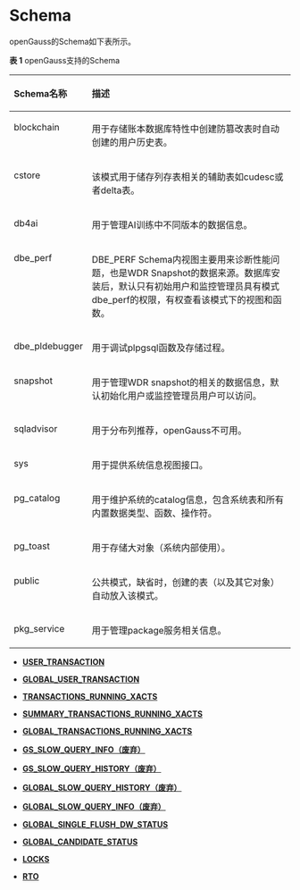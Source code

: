 # Schema<a name="ZH-CN_TOPIC_0000001190922647"></a>

openGauss的Schema如下表所示。

**表 1**  openGauss支持的Schema

<a name="table167371825175015"></a>
<table><thead align="left"><tr id="row1737325195017"><th class="cellrowborder" valign="top" width="18.18%" id="mcps1.2.3.1.1"><p id="p2737152535018"><a name="p2737152535018"></a><a name="p2737152535018"></a>Schema名称</p>
</th>
<th class="cellrowborder" valign="top" width="81.82000000000001%" id="mcps1.2.3.1.2"><p id="p273712517502"><a name="p273712517502"></a><a name="p273712517502"></a>描述</p>
</th>
</tr>
</thead>
<tbody><tr id="row1493531110331"><td class="cellrowborder" valign="top" width="18.18%" headers="mcps1.2.3.1.1 "><p id="p12936211103312"><a name="p12936211103312"></a><a name="p12936211103312"></a>blockchain</p>
</td>
<td class="cellrowborder" valign="top" width="81.82000000000001%" headers="mcps1.2.3.1.2 "><p id="p1793613110339"><a name="p1793613110339"></a><a name="p1793613110339"></a>用于存储账本数据库特性中创建防篡改表时自动创建的用户历史表。</p>
</td>
</tr>
<tr id="row7455123271810"><td class="cellrowborder" valign="top" width="18.18%" headers="mcps1.2.3.1.1 "><p id="p154551632191814"><a name="p154551632191814"></a><a name="p154551632191814"></a>cstore</p>
</td>
<td class="cellrowborder" valign="top" width="81.82000000000001%" headers="mcps1.2.3.1.2 "><p id="p1945515322183"><a name="p1945515322183"></a><a name="p1945515322183"></a>该模式用于储存列存表相关的辅助表如cudesc或者delta表。</p>
</td>
</tr>
<tr id="row13737172519506"><td class="cellrowborder" valign="top" width="18.18%" headers="mcps1.2.3.1.1 "><p id="p117373252504"><a name="p117373252504"></a><a name="p117373252504"></a>db4ai</p>
</td>
<td class="cellrowborder" valign="top" width="81.82000000000001%" headers="mcps1.2.3.1.2 "><p id="p873719259507"><a name="p873719259507"></a><a name="p873719259507"></a>用于管理AI训练中不同版本的数据信息。</p>
</td>
</tr>
<tr id="row71079385504"><td class="cellrowborder" valign="top" width="18.18%" headers="mcps1.2.3.1.1 "><p id="p51071638195016"><a name="p51071638195016"></a><a name="p51071638195016"></a>dbe_perf</p>
</td>
<td class="cellrowborder" valign="top" width="81.82000000000001%" headers="mcps1.2.3.1.2 "><p id="p01071338155015"><a name="p01071338155015"></a><a name="p01071338155015"></a>DBE_PERF Schema内视图主要用来诊断性能问题，也是WDR Snapshot的数据来源。数据库安装后，默认只有初始用户和监控管理员具有模式dbe_perf的权限，有权查看该模式下的视图和函数。</p>
</td>
</tr>
<tr id="row121785110204"><td class="cellrowborder" valign="top" width="18.18%" headers="mcps1.2.3.1.1 "><p id="p10179171112017"><a name="p10179171112017"></a><a name="p10179171112017"></a>dbe_pldebugger</p>
</td>
<td class="cellrowborder" valign="top" width="81.82000000000001%" headers="mcps1.2.3.1.2 "><p id="p917920152013"><a name="p917920152013"></a><a name="p917920152013"></a>用于调试plpgsql函数及存储过程。</p>
</td>
</tr>
<tr id="row16974311111512"><td class="cellrowborder" valign="top" width="18.18%" headers="mcps1.2.3.1.1 "><p id="p20975141119154"><a name="p20975141119154"></a><a name="p20975141119154"></a>snapshot</p>
</td>
<td class="cellrowborder" valign="top" width="81.82000000000001%" headers="mcps1.2.3.1.2 "><p id="p4975131161516"><a name="p4975131161516"></a><a name="p4975131161516"></a>用于管理WDR snapshot的相关的数据信息，默认初始化用户或监控管理员用户可以访问。</p>
</td>
</tr>
<tr id="row14888175410588"><td class="cellrowborder" valign="top" width="18.18%" headers="mcps1.2.3.1.1 "><p id="p12888125417587"><a name="p12888125417587"></a><a name="p12888125417587"></a>sqladvisor</p>
</td>
<td class="cellrowborder" valign="top" width="81.82000000000001%" headers="mcps1.2.3.1.2 "><p id="p168881754115817"><a name="p168881754115817"></a><a name="p168881754115817"></a>用于分布列推荐，openGauss不可用。</p>
</td>
</tr>
<tr id="row18692185181917"><td class="cellrowborder" valign="top" width="18.18%" headers="mcps1.2.3.1.1 "><p id="p6693651191"><a name="p6693651191"></a><a name="p6693651191"></a>sys</p>
</td>
<td class="cellrowborder" valign="top" width="81.82000000000001%" headers="mcps1.2.3.1.2 "><p id="p1969315551917"><a name="p1969315551917"></a><a name="p1969315551917"></a>用于提供系统信息视图接口。</p>
</td>
</tr>
<tr id="row1352310259568"><td class="cellrowborder" valign="top" width="18.18%" headers="mcps1.2.3.1.1 "><p id="p85233259564"><a name="p85233259564"></a><a name="p85233259564"></a>pg_catalog</p>
</td>
<td class="cellrowborder" valign="top" width="81.82000000000001%" headers="mcps1.2.3.1.2 "><p id="p1852318258569"><a name="p1852318258569"></a><a name="p1852318258569"></a>用于维护系统的catalog信息，包含系统表和所有内置数据类型、函数、操作符。</p>
</td>
</tr>
<tr id="row11852338507"><td class="cellrowborder" valign="top" width="18.18%" headers="mcps1.2.3.1.1 "><p id="p15853438700"><a name="p15853438700"></a><a name="p15853438700"></a>pg_toast</p>
</td>
<td class="cellrowborder" valign="top" width="81.82000000000001%" headers="mcps1.2.3.1.2 "><p id="p18853138309"><a name="p18853138309"></a><a name="p18853138309"></a>用于存储大对象（系统内部使用）。</p>
</td>
</tr>
<tr id="row035912711315"><td class="cellrowborder" valign="top" width="18.18%" headers="mcps1.2.3.1.1 "><p id="p143601970314"><a name="p143601970314"></a><a name="p143601970314"></a>public</p>
</td>
<td class="cellrowborder" valign="top" width="81.82000000000001%" headers="mcps1.2.3.1.2 "><p id="p63601871233"><a name="p63601871233"></a><a name="p63601871233"></a>公共模式，缺省时，创建的表（以及其它对象）自动放入该模式。</p>
</td>
</tr>
<tr id="row1057751281014"><td class="cellrowborder" valign="top" width="18.18%" headers="mcps1.2.3.1.1 "><p id="p557718129103"><a name="p557718129103"></a><a name="p557718129103"></a>pkg_service</p>
</td>
<td class="cellrowborder" valign="top" width="81.82000000000001%" headers="mcps1.2.3.1.2 "><p id="p1257741271011"><a name="p1257741271011"></a><a name="p1257741271011"></a>用于管理package服务相关信息。</p>
</td>
</tr>
</tbody>
</table>

-   **[USER\_TRANSACTION](USER_TRANSACTION.md)**

-   **[GLOBAL\_USER\_TRANSACTION](GLOBAL_USER_TRANSACTION.md)**

-   **[TRANSACTIONS\_RUNNING\_XACTS](TRANSACTIONS_RUNNING_XACTS.md)**

-   **[SUMMARY\_TRANSACTIONS\_RUNNING\_XACTS](SUMMARY_TRANSACTIONS_RUNNING_XACTS.md)**

-   **[GLOBAL\_TRANSACTIONS\_RUNNING\_XACTS](GLOBAL_TRANSACTIONS_RUNNING_XACTS.md)**

-   **[GS\_SLOW\_QUERY\_INFO（废弃）](GS_SLOW_QUERY_INFO_废弃.md)**

-   **[GS\_SLOW\_QUERY\_HISTORY（废弃）](GS_SLOW_QUERY_HISTORY_废弃.md)**

-   **[GLOBAL\_SLOW\_QUERY\_HISTORY（废弃）](GLOBAL_SLOW_QUERY_HISTORY_废弃.md)**

-   **[GLOBAL\_SLOW\_QUERY\_INFO（废弃）](GLOBAL_SLOW_QUERY_INFO_废弃.md)**

-   **[GLOBAL\_SINGLE\_FLUSH\_DW\_STATUS](GLOBAL_SINGLE_FLUSH_DW_STATUS.md)**

-   **[GLOBAL\_CANDIDATE\_STATUS](GLOBAL_CANDIDATE_STATUS.md)**

-   **[LOCKS](LOCKS.md)**

-   **[RTO](RTO.md)**
